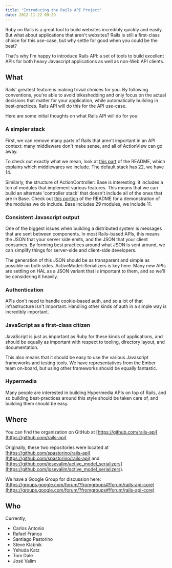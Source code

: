 ```yaml
---
title: "Introducing the Rails API Project"
date: 2012-11-22 09:29
---
```


Ruby on Rails is a great tool to build websites incredibly quickly and easily.
But what about applications that aren't websites? Rails is still a first-class
choice for this use-case, but why settle for good when you could be the best?

That's why I'm happy to introduce Rails API: a set of tools to build excellent
APIs for both heavy Javascript applications as well as non-Web API clients.

What
----

Rails' greatest feature is making trivial choices for you. By following
conventions, you're able to avoid bikeshedding and only focus on the actual
decisions that matter for your application, while automatically building in
best-practices. Rails API will do this for the API use-case.

Here are some initial thoughts on what Rails API will do for you:

### A simpler stack

First, we can remove many parts of Rails that aren't important in an API
context: many middleware don't make sense, and all of ActionView can go away.

To check out exactly what we mean, look at [this
part](https://github.com/rails-api/rails-api#choosing-middlewares) of the
README, which explains which middlewares we include. The default stack has 22,
we have 14.

Similarly, the structure of ActionController::Base is interesting: it includes
a ton of modules that implement various features. This means that we can build
an alternate 'controller stack' that doesn't include all of the ones that are
in Base. Check out [this
portion](https://github.com/rails-api/rails-api#choosing-controller-modules) of
the README for a demonstration of the modules we do include. Base includes 29
modules, we include 11.

### Consistent Javascript output

One of the biggest issues when building a distributed system is messages that
are sent between components. In most Rails-based APIs, this means the JSON that
your server side emits, and the JSON that your client consumes. By forming best
practices around what JSON is sent around, we can simplify things for
server-side and client-side developers.

The generation of this JSON should be as transparent and simple as possible
on both sides. ActiveModel::Serializers is key here. Many new APIs are settling
on HAL as a JSON variant that is important to them, and so we'll be considering
it heavily.

### Authentication

APIs don't need to handle cookie-based auth, and so a lot of that
infrastructure isn't important. Handling other kinds of auth in a simple way is
incredibly important.

### JavaScript as a first-class citizen

JavaScript is just as important as Ruby for these kinds of applications, and
should be equally as important with respect to tooling, directory layout, and
documentation.

This also means that it should be easy to use the various Javascript frameworks
and testing tools. We have representatives from the Ember team on-board, but
using other frameworks should be equally fantastic.

### Hypermedia

Many people are interested in building Hypermedia APIs on top of Rails, and
so building best-practices around this style should be taken care of, and
building them should be easy.

Where
-----

You can find the organization on GitHub at [https://github.com/rails-api](https://github.com/rails-api)

Originally, these two repositories were located at [https://github.com/spastorino/rails-api](https://github.com/spastorino/rails-api) and [https://github.com/josevalim/active_model_serializers](https://github.com/josevalim/active_model_serializers).

We have a Google Group for discussion here: [https://groups.google.com/forum/?fromgroups#!forum/rails-api-core](https://groups.google.com/forum/?fromgroups#!forum/rails-api-core)

Who
---

Currently, 

* Carlos Antonio
* Rafael França
* Santiago Pastorino
* Steve Klabnik
* Yehuda Katz
* Tom Dale
* José Valim

